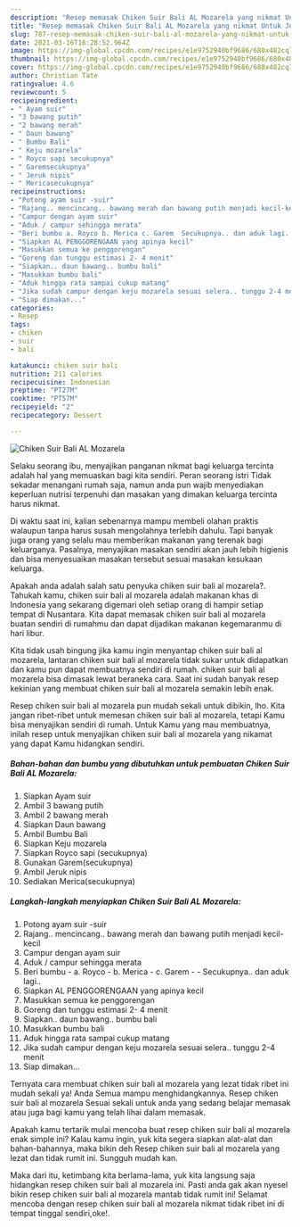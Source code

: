 ```yaml
---
description: "Resep memasak Chiken Suir Bali AL Mozarela yang nikmat Untuk Jualan"
title: "Resep memasak Chiken Suir Bali AL Mozarela yang nikmat Untuk Jualan"
slug: 787-resep-memasak-chiken-suir-bali-al-mozarela-yang-nikmat-untuk-jualan
date: 2021-03-16T16:28:52.964Z
image: https://img-global.cpcdn.com/recipes/e1e9752940bf9686/680x482cq70/chiken-suir-bali-al-mozarela-foto-resep-utama.jpg
thumbnail: https://img-global.cpcdn.com/recipes/e1e9752940bf9686/680x482cq70/chiken-suir-bali-al-mozarela-foto-resep-utama.jpg
cover: https://img-global.cpcdn.com/recipes/e1e9752940bf9686/680x482cq70/chiken-suir-bali-al-mozarela-foto-resep-utama.jpg
author: Christian Tate
ratingvalue: 4.6
reviewcount: 5
recipeingredient:
- " Ayam suir"
- "3 bawang putih"
- "2 bawang merah"
- " Daun bawang"
- " Bumbu Bali"
- " Keju mozarela"
- " Royco sapi secukupnya"
- " Garemsecukupnya"
- " Jeruk nipis"
- " Mericasecukupnya"
recipeinstructions:
- "Potong ayam suir -suir"
- "Rajang.. mencincang.. bawang merah dan bawang putih menjadi kecil-kecil"
- "Campur dengan ayam suir"
- "Aduk / campur sehingga merata"
- "Beri bumbu a. Royco b. Merica c. Garem  Secukupnya.. dan aduk lagi.."
- "Siapkan AL PENGGORENGAAN yang apinya kecil"
- "Masukkan semua ke penggorengan"
- "Goreng dan tunggu estimasi 2- 4 menit"
- "Siapkan.. daun bawang.. bumbu bali"
- "Masukkan bumbu bali"
- "Aduk hingga rata sampai cukup matang"
- "Jika sudah campur dengan keju mozarela sesuai selera.. tunggu 2-4 menit"
- "Siap dimakan..."
categories:
- Resep
tags:
- chiken
- suir
- bali

katakunci: chiken suir bali 
nutrition: 211 calories
recipecuisine: Indonesian
preptime: "PT27M"
cooktime: "PT57M"
recipeyield: "2"
recipecategory: Dessert

---
```



![Chiken Suir Bali AL Mozarela](https://img-global.cpcdn.com/recipes/e1e9752940bf9686/680x482cq70/chiken-suir-bali-al-mozarela-foto-resep-utama.jpg)

Selaku seorang ibu, menyajikan panganan nikmat bagi keluarga tercinta adalah hal yang memuaskan bagi kita sendiri. Peran seorang istri Tidak sekadar menangani rumah saja, namun anda pun wajib menyediakan keperluan nutrisi terpenuhi dan masakan yang dimakan keluarga tercinta harus nikmat.

Di waktu  saat ini, kalian sebenarnya mampu membeli olahan praktis walaupun tanpa harus susah mengolahnya terlebih dahulu. Tapi banyak juga orang yang selalu mau memberikan makanan yang terenak bagi keluarganya. Pasalnya, menyajikan masakan sendiri akan jauh lebih higienis dan bisa menyesuaikan masakan tersebut sesuai masakan kesukaan keluarga. 



Apakah anda adalah salah satu penyuka chiken suir bali al mozarela?. Tahukah kamu, chiken suir bali al mozarela adalah makanan khas di Indonesia yang sekarang digemari oleh setiap orang di hampir setiap tempat di Nusantara. Kita dapat memasak chiken suir bali al mozarela buatan sendiri di rumahmu dan dapat dijadikan makanan kegemaranmu di hari libur.

Kita tidak usah bingung jika kamu ingin menyantap chiken suir bali al mozarela, lantaran chiken suir bali al mozarela tidak sukar untuk didapatkan dan kamu pun dapat membuatnya sendiri di rumah. chiken suir bali al mozarela bisa dimasak lewat beraneka cara. Saat ini sudah banyak resep kekinian yang membuat chiken suir bali al mozarela semakin lebih enak.

Resep chiken suir bali al mozarela pun mudah sekali untuk dibikin, lho. Kita jangan ribet-ribet untuk memesan chiken suir bali al mozarela, tetapi Kamu bisa menyajikan sendiri di rumah. Untuk Kamu yang mau membuatnya, inilah resep untuk menyajikan chiken suir bali al mozarela yang nikamat yang dapat Kamu hidangkan sendiri.

<!--inarticleads1-->

##### Bahan-bahan dan bumbu yang dibutuhkan untuk pembuatan Chiken Suir Bali AL Mozarela:

1. Siapkan  Ayam suir
1. Ambil 3 bawang putih
1. Ambil 2 bawang merah
1. Siapkan  Daun bawang
1. Ambil  Bumbu Bali
1. Siapkan  Keju mozarela
1. Siapkan  Royco sapi (secukupnya)
1. Gunakan  Garem(secukupnya)
1. Ambil  Jeruk nipis
1. Sediakan  Merica(secukupnya)




<!--inarticleads2-->

##### Langkah-langkah menyiapkan Chiken Suir Bali AL Mozarela:

1. Potong ayam suir -suir
1. Rajang.. mencincang.. bawang merah dan bawang putih menjadi kecil-kecil
1. Campur dengan ayam suir
1. Aduk / campur sehingga merata
1. Beri bumbu - a. Royco - b. Merica - c. Garem -  - Secukupnya.. dan aduk lagi..
1. Siapkan AL PENGGORENGAAN yang apinya kecil
1. Masukkan semua ke penggorengan
1. Goreng dan tunggu estimasi 2- 4 menit
1. Siapkan.. daun bawang.. bumbu bali
1. Masukkan bumbu bali
1. Aduk hingga rata sampai cukup matang
1. Jika sudah campur dengan keju mozarela sesuai selera.. tunggu 2-4 menit
1. Siap dimakan...




Ternyata cara membuat chiken suir bali al mozarela yang lezat tidak ribet ini mudah sekali ya! Anda Semua mampu menghidangkannya. Resep chiken suir bali al mozarela Sesuai sekali untuk anda yang sedang belajar memasak atau juga bagi kamu yang telah lihai dalam memasak.

Apakah kamu tertarik mulai mencoba buat resep chiken suir bali al mozarela enak simple ini? Kalau kamu ingin, yuk kita segera siapkan alat-alat dan bahan-bahannya, maka bikin deh Resep chiken suir bali al mozarela yang lezat dan tidak rumit ini. Sungguh mudah kan. 

Maka dari itu, ketimbang kita berlama-lama, yuk kita langsung saja hidangkan resep chiken suir bali al mozarela ini. Pasti anda gak akan nyesel bikin resep chiken suir bali al mozarela mantab tidak rumit ini! Selamat mencoba dengan resep chiken suir bali al mozarela nikmat tidak ribet ini di tempat tinggal sendiri,oke!.

